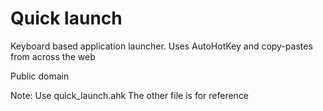 # Quick launch

Keyboard based application launcher.
Uses AutoHotKey and copy-pastes from across the web

Public domain

Note:
Use quick_launch.ahk
The other file is for reference
